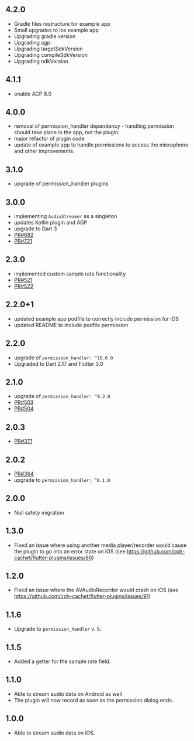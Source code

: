 ## 4.2.0

* Gradle files restructure for example app
* Small upgrades to ios example app
* Upgrading gradle version
* Upgrading agp
* Upgrading targetSdkVersion
* Upgrading compileSdkVersion
* Upgrading ndkVersion

## 4.1.1

* enable AGP 8.0

## 4.0.0

* removal of permission_handler dependency - handling permission should take place in the app, not the plugin.
* major refactor of plugin code
* update of example app to handle permissions to access the microphone and other improvements.

## 3.1.0

* upgrade of permission_handler plugins

## 3.0.0

* implementing `AudioStreamer` as a singleton
* updates Kotlin plugin and AGP
* upgrade to Dart 3
* [PR#682](https://github.com/cph-cachet/flutter-plugins/pull/682)
* [PR#721](https://github.com/cph-cachet/flutter-plugins/pull/721)

## 2.3.0

* implemented custom sample rate functionality
* [PR#521](https://github.com/cph-cachet/flutter-plugins/pull/521)
* [PR#522](https://github.com/cph-cachet/flutter-plugins/pull/522)

## 2.2.0+1

* updated example app podfile to correctly include permission for iOS
* updated README to include podfile permission

## 2.2.0

* upgrade of `permission_handler: ^10.0.0`
* Upgraded to Dart 2.17 and Flutter 3.0

## 2.1.0

* upgrade of `permission_handler: ^9.2.0`
* [PR#503](https://github.com/cph-cachet/flutter-plugins/pull/503)
* [PR#504](https://github.com/cph-cachet/flutter-plugins/pull/504)

## 2.0.3

* [PR#371](https://github.com/cph-cachet/flutter-plugins/pull/371)

## 2.0.2

* [PR#364](https://github.com/cph-cachet/flutter-plugins/pull/364)
* upgrade to `permission_handler: ^8.1.0`

## 2.0.0

* Null safety migration

## 1.3.0

* Fixed an issue where using another media player/recorder would cause the plugin to go into an error state on iOS (see <https://github.com/cph-cachet/flutter-plugins/issues/86>)

## 1.2.0

* Fixed an issue where the AVAudioRecorder would crash on iOS (see <https://github.com/cph-cachet/flutter-plugins/issues/91>)

## 1.1.6

* Upgrade to `permission_handler` v. 5.

## 1.1.5

* Added a getter for the sample rate field.

## 1.1.0

* Able to stream audio data on Android as well
* The plugin will now record as soon as the permission dialog ends.

## 1.0.0

* Able to stream audio data on iOS.
